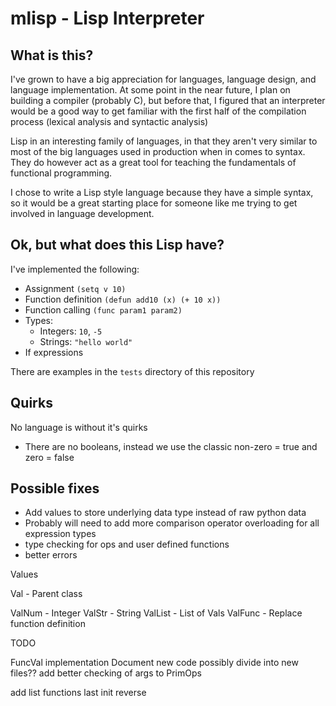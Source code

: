 
# mlisp - Lisp Interpreter

## What is this?

I've grown to have a big appreciation for languages, language design, and
language implementation. At some point in the near future, I plan on building
a compiler (probably C), but before that, I figured that an interpreter would
be a good way to get familiar with the first half of the compilation process
(lexical analysis and syntactic analysis)

Lisp in an interesting family of languages, in that they aren't very similar to
most of the big languages used in production when in comes to syntax. They do
however act as a great tool for teaching the fundamentals of functional
programming.

I chose to write a Lisp style language because they have a simple syntax, so
it would be a great starting place for someone like me trying to get involved
in language development.

## Ok, but what does this Lisp have?

I've implemented the following:
* Assignment `(setq v 10)`
* Function definition `(defun add10 (x) (+ 10 x))`
* Function calling `(func param1 param2)`
* Types:
    * Integers: `10`, `-5`
    * Strings: `"hello world"`
* If expressions

There are examples in the `tests` directory of this repository

## Quirks

No language is without it's quirks

* There are no booleans, instead we use the classic non-zero = true and zero
= false

## Possible fixes

* Add values to store underlying data type instead of raw python data
* Probably will need to add more comparison operator overloading for all expression types
* type checking for ops and user defined functions
* better errors

Values

Val - Parent class

ValNum - Integer
ValStr - String
ValList - List of Vals
ValFunc - Replace function definition

TODO

FuncVal implementation
Document new code
possibly divide into new files??
add better checking of args to PrimOps

add list functions
    last
    init
    reverse